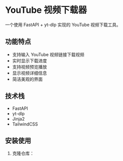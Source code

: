 # YouTube 视频下载器

一个使用 FastAPI + yt-dlp 实现的 YouTube 视频下载工具。

## 功能特点

- 支持输入 YouTube 视频链接下载视频
- 实时显示下载进度
- 支持视频预览播放
- 显示视频详细信息
- 简洁美观的界面

## 技术栈

- FastAPI
- yt-dlp
- Jinja2
- TailwindCSS

## 安装使用

1. 克隆仓库：